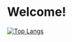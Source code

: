 # Welcome!

[![Top Langs](https://github-readme-stats.vercel.app/api/top-langs/?username=joebinns&langs_count=10&layout=compact)](https://github.com/joebinnsa/github-readme-stats)
